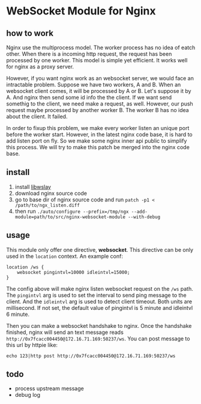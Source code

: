 # WebSocket Module for Nginx

## how to work

Nginx use the multiprocess model. The worker process has no idea of eatch other.
When there is a incoming http request, the request has been processed by one
worker. This model is simple yet efficient. It works well for nginx as a proxy
server.

However, if you want nginx work as an websocket server, we would face
an intractable problem. Suppose we have two workers, A and B. When an websocket
client comes, it will be processed by A or B. Let's suppose it by A. And nginx
then send some id info the the client. If we want send somethig to the client,
we need make a request, as well. However, our push request maybe processed by
another worker B. The worker B has no idea about the client. It failed.

In order to fixup this problem, we make every worker listen an unique port
before the worker start. However, in the latest nginx code base, it is hard to
add listen port on fly. So we make some nginx inner api public to simplify this
process. We will try to make this patch be merged into the nginx code base.

## install

1. install [libwslay](https://github.com/tatsuhiro-t/wslay)
1. download nginx source code
1. go to base dir of nginx source code and run `patch -p1 < /path/to/ngx_listen.diff`
1. then run `./auto/configure --prefix=/tmp/ngx --add-module=path/to/src/nginx-websocket-module --with-debug`

## usage

This module only offer one directive, **websocket**. This directive can be only
used in the `location` context. An example conf:

```
location /ws {
    websocket pingintvl=10000 idleintvl=15000;
}
````

The config above will make nginx listen websocket request on the `/ws` path.
The `pingintvl` arg is used to set the interval to send ping message to the
client. And the `idleintvl` arg is used to detect client timeout. Both units
are millisecond. If not set, the default value of pingintvl is 5 minute and
idleintvl 6 minute.

Then you can make a websocket handshake to nginx. Once the handshake finished,
nginx will send an text message reads `http://0x7fcacc004450@172.16.71.169:50237/ws`.
You can post message to this url by httpie like:
```
echo 123|http post http://0x7fcacc004450@172.16.71.169:50237/ws
```

## todo
- process upstream message
- debug log

